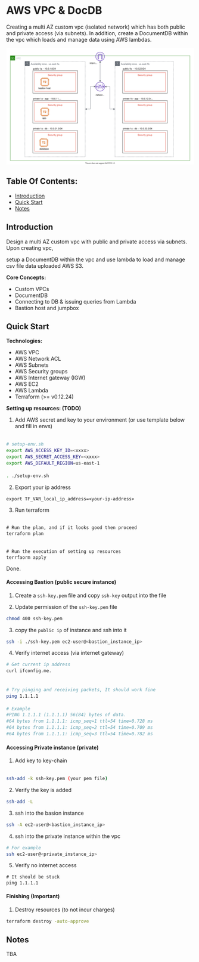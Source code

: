 # AWS VPC & DocDB

Creating a multi AZ custom vpc (isolated network) which has both public and private access (via subnets).
In addition, create a DocumentDB within the vpc which loads and manage data using AWS lambdas.

<img src="./images/aws-vpc-ec2.svg">

## Table Of Contents:

- [Introduction](#Introduction)
- [Quick Start](#quick-start)
- [Notes](#notes)

## Introduction

Design a multi AZ custom vpc with public and private access via subnets. Upon creating vpc, 

setup a DocumentDB within the vpc and use lambda to load and manage csv file data uploaded AWS S3.

**Core Concepts:**

- Custom VPCs
- DocumentDB
- Connecting to DB & issuing queries from Lambda
- Bastion host and jumpbox

## Quick Start

**Technologies:**

- AWS VPC 
- AWS Network ACL
- AWS Subnets
- AWS Security groups 
- AWS Internet gateway (IGW)
- AWS EC2 
- AWS Lambda
- Terraform (>= v0.12.24)


**Setting up resources: (TODO)**



1. Add AWS secret and key to your environment (or use template below and fill in envs)

```sh

# setup-env.sh
export AWS_ACCESS_KEY_ID=<xxxx>
export AWS_SECRET_ACCESS_KEY=<xxxx>
export AWS_DEFAULT_REGION=us-east-1

. ./setup-env.sh

```

2. Export your ip address

```
export TF_VAR_local_ip_address=<your-ip-address>
```

3. Run terraform 

```

# Run the plan, and if it looks good then proceed
terraform plan


# Run the execution of setting up resources
terrfaorm apply
```

Done.

#### Accessing Bastion (public secure instance)


1. Create a `ssh-key.pem` file and copy `ssh-key` output into the file  

2. Update permission of the `ssh-key.pem` file  

```sh
chmod 400 ssh-key.pem
```

3. copy the `public ip` of instance and ssh into it   

```sh
ssh -i ./ssh-key.pem ec2-user@<bastion_instance_ip>
```

4. Verify internet access (via internet gateway)  

```sh
# Get current ip address
curl ifconfig.me.


# Try pinging and receiving packets, It should work fine 
ping 1.1.1.1

# Example
#PING 1.1.1.1 (1.1.1.1) 56(84) bytes of data.
#64 bytes from 1.1.1.1: icmp_seq=1 ttl=54 time=0.728 ms
#64 bytes from 1.1.1.1: icmp_seq=2 ttl=54 time=0.709 ms
#64 bytes from 1.1.1.1: icmp_seq=3 ttl=54 time=0.782 ms
```

#### Accessing Private instance (private)


1. Add key to key-chain 

```sh

ssh-add -k ssh-key.pem (your pem file)

```

2. Verify the key is added 

```sh
ssh-add -L
```

3. ssh into the basion instance 

```sh
ssh -A ec2-user@<bastion_instance_ip>
```

4. ssh into the private instance within the vpc

```sh
# For example
ssh ec2-user@<private_instance_ip>
```

5. Verify no internet access

```
# It should be stuck
ping 1.1.1.1
```

#### Finishing (**Important**)

1. Destroy resources (to not incur charges) 

```sh
terraform destroy -auto-approve
```

## Notes

TBA
